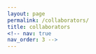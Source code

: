 ```yaml
---
layout: page
permalink: /collaborators/
title: collaborators
<!-- nav: true
nav_order: 3 -->
---
```

